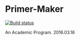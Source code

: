# Primer-Maker
[![Build status](https://ci.appveyor.com/api/projects/status/ldm00bb355qgu50o?svg=true)](https://ci.appveyor.com/project/1136358656/primer-maker)

An Academic Program.
2016.03.16
